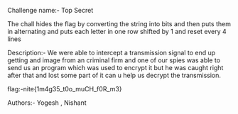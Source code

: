 Challenge name:- Top Secret

The chall hides the flag by converting the string into bits and then puts them in alternating and puts each letter in one row shifted by 1 and reset every 4 lines

Description:- We were able to intercept a transmission signal to end up getting and image from an criminal firm and one of our spies was able to send us an program which was used to encrypt it but he was caught right after that and lost some part of it can u help us decrypt the transmission.

flag:-nite{1m4g35_t0o_muCH_f0R_m3}

Authors:- Yogesh , Nishant

